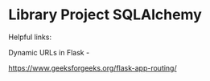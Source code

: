 # Library Project SQLAlchemy

Helpful links:

Dynamic URLs in Flask - 

https://www.geeksforgeeks.org/flask-app-routing/

